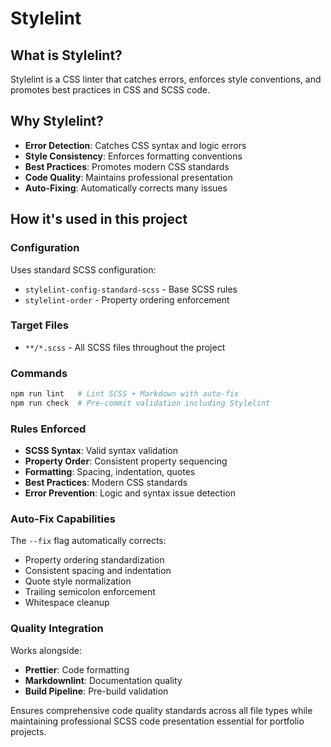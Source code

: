 # Stylelint

## What is Stylelint?

Stylelint is a CSS linter that catches errors, enforces style conventions, and
promotes best practices in CSS and SCSS code.

## Why Stylelint?

- **Error Detection**: Catches CSS syntax and logic errors
- **Style Consistency**: Enforces formatting conventions
- **Best Practices**: Promotes modern CSS standards
- **Code Quality**: Maintains professional presentation
- **Auto-Fixing**: Automatically corrects many issues

## How it's used in this project

### Configuration

Uses standard SCSS configuration:

- `stylelint-config-standard-scss` - Base SCSS rules
- `stylelint-order` - Property ordering enforcement

### Target Files

- `**/*.scss` - All SCSS files throughout the project

### Commands

```bash
npm run lint   # Lint SCSS + Markdown with auto-fix
npm run check  # Pre-commit validation including Stylelint
```

### Rules Enforced

- **SCSS Syntax**: Valid syntax validation
- **Property Order**: Consistent property sequencing
- **Formatting**: Spacing, indentation, quotes
- **Best Practices**: Modern CSS standards
- **Error Prevention**: Logic and syntax issue detection

### Auto-Fix Capabilities

The `--fix` flag automatically corrects:

- Property ordering standardization
- Consistent spacing and indentation
- Quote style normalization
- Trailing semicolon enforcement
- Whitespace cleanup

### Quality Integration

Works alongside:

- **Prettier**: Code formatting
- **Markdownlint**: Documentation quality
- **Build Pipeline**: Pre-build validation

Ensures comprehensive code quality standards across all file types while
maintaining professional SCSS code presentation essential for portfolio
projects.
